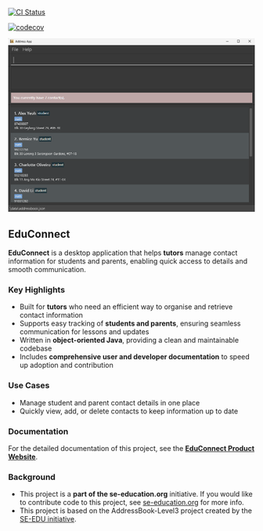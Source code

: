 [![CI Status](https://github.com/AY2526S1-CS2103-F11-1/tp/workflows/Java%20CI/badge.svg)](https://github.com/AY2526S1-CS2103-F11-1/tp/actions)

[![codecov](https://codecov.io/gh/AY2526S1-CS2103-F11-1/tP/graph/badge.svg?token=5Z0DVMYUKO)](https://codecov.io/gh/AY2526S1-CS2103-F11-1/tP)

![Ui](docs/images/Ui.png)

## EduConnect

**EduConnect** is a desktop application that helps **tutors** manage contact information for students and parents, enabling quick access to details and smooth communication.

### Key Highlights
- Built for **tutors** who need an efficient way to organise and retrieve contact information
- Supports easy tracking of **students and parents**, ensuring seamless communication for lessons and updates
- Written in **object-oriented Java**, providing a clean and maintainable codebase
- Includes **comprehensive user and developer documentation** to speed up adoption and contribution

### Use Cases
- Manage student and parent contact details in one place
- Quickly view, add, or delete contacts to keep information up to date

### Documentation
For the detailed documentation of this project, see the **[EduConnect Product Website](https://ay2526s1-cs2103-f11-1.github.io/tp)**.

### Background
* This project is a **part of the se-education.org** initiative. If you would like to contribute code to this project, see [se-education.org](https://se-education.org/#contributing-to-se-edu) for more info.
* This project is based on the AddressBook-Level3 project created by the [SE-EDU initiative](https://se-education.org).
